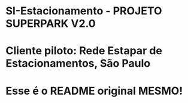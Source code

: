 # SI-Estacionamento - PROJETO SUPERPARK V2.0
# Cliente piloto: Rede Estapar de Estacionamentos, São Paulo
# Esse é o README original MESMO!
